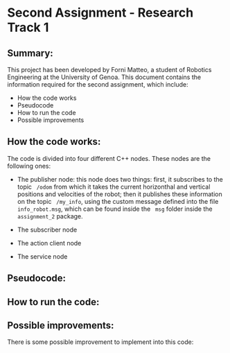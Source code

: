 # Second Assignment - Research Track 1
## Summary:

This project has been developed by Forni Matteo, a student of Robotics Engineering at the University of Genoa.
This document contains the information required for the second assignment, which include:

- How the code works
- Pseudocode
- How to run the code
- Possible improvements

## How the code works:

The code is divided into four different C++ nodes. These nodes are the following ones:

- The publisher node: this node does two things: first, it subscribes to the topic ``` /odom``` from which it takes the current horizonthal and vertical positions and velocities of the robot; then it publishes these information on the topic ``` /my_info```, using the custom message defined into the file ``` info_robot.msg```, which can be found inside the ``` msg``` folder inside the ``` assignment_2``` package.

- The subscriber node

- The action client node

- The service node

## Pseudocode:



## How to run the code:



## Possible improvements:

There is some possible improvement to implement into this code:
